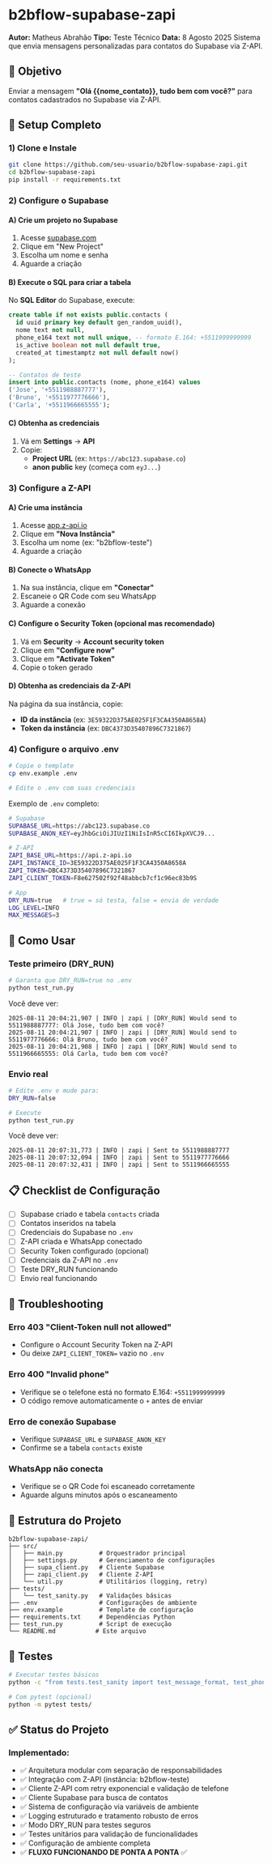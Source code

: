 # b2bflow-supabase-zapi

**Autor:** Matheus Abrahão
**Tipo:** Teste Técnico
**Data:** 8 Agosto 2025
Sistema que envia mensagens personalizadas para contatos do Supabase via Z-API.

## 🎯 Objetivo

Enviar a mensagem **"Olá {{nome_contato}}, tudo bem com você?"** para contatos cadastrados no Supabase via Z-API.

## 🚀 Setup Completo

### 1) Clone e Instale
```bash
git clone https://github.com/seu-usuario/b2bflow-supabase-zapi.git
cd b2bflow-supabase-zapi
pip install -r requirements.txt
```

### 2) Configure o Supabase

#### A) Crie um projeto no Supabase
1. Acesse [supabase.com](https://supabase.com)
2. Clique em "New Project"
3. Escolha um nome e senha
4. Aguarde a criação

#### B) Execute o SQL para criar a tabela
No **SQL Editor** do Supabase, execute:

```sql
create table if not exists public.contacts (
  id uuid primary key default gen_random_uuid(),
  nome text not null,
  phone_e164 text not null unique, -- formato E.164: +5511999999999
  is_active boolean not null default true,
  created_at timestamptz not null default now()
);

-- Contatos de teste
insert into public.contacts (nome, phone_e164) values
('Jose', '+5511988887777'),
('Bruno', '+5511977776666'),
('Carla', '+5511966665555');
```

#### C) Obtenha as credenciais
1. Vá em **Settings** → **API**
2. Copie:
   - **Project URL** (ex: `https://abc123.supabase.co`)
   - **anon public** key (começa com `eyJ...`)

### 3) Configure a Z-API

#### A) Crie uma instância
1. Acesse [app.z-api.io](https://app.z-api.io)
2. Clique em **"Nova Instância"**
3. Escolha um nome (ex: "b2bflow-teste")
4. Aguarde a criação

#### B) Conecte o WhatsApp
1. Na sua instância, clique em **"Conectar"**
2. Escaneie o QR Code com seu WhatsApp
3. Aguarde a conexão

#### C) Configure o Security Token (opcional mas recomendado)
1. Vá em **Security** → **Account security token**
2. Clique em **"Configure now"**
3. Clique em **"Activate Token"**
4. Copie o token gerado

#### D) Obtenha as credenciais da Z-API
Na página da sua instância, copie:
- **ID da instância** (ex: `3E59322D375AE025F1F3CA4350A8658A`)
- **Token da instância** (ex: `DBC4373D35407896C7321867`)

### 4) Configure o arquivo .env

```bash
# Copie o template
cp env.example .env

# Edite o .env com suas credenciais
```

Exemplo de `.env` completo:
```bash
# Supabase
SUPABASE_URL=https://abc123.supabase.co
SUPABASE_ANON_KEY=eyJhbGciOiJIUzI1NiIsInR5cCI6IkpXVCJ9...

# Z-API
ZAPI_BASE_URL=https://api.z-api.io
ZAPI_INSTANCE_ID=3E59322D375AE025F1F3CA4350A8658A
ZAPI_TOKEN=DBC4373D35407896C7321867
ZAPI_CLIENT_TOKEN=F8e627502f92f48abbcb7cf1c96ec83b9S

# App
DRY_RUN=true   # true = só testa, false = envia de verdade
LOG_LEVEL=INFO
MAX_MESSAGES=3
```

## 🧪 Como Usar

### Teste primeiro (DRY_RUN)
```bash
# Garanta que DRY_RUN=true no .env
python test_run.py
```

Você deve ver:
```
2025-08-11 20:04:21,907 | INFO | zapi | [DRY_RUN] Would send to 5511988887777: Olá Jose, tudo bem com você?
2025-08-11 20:04:21,907 | INFO | zapi | [DRY_RUN] Would send to 5511977776666: Olá Bruno, tudo bem com você?
2025-08-11 20:04:21,908 | INFO | zapi | [DRY_RUN] Would send to 5511966665555: Olá Carla, tudo bem com você?
```

### Envio real
```bash
# Edite .env e mude para:
DRY_RUN=false

# Execute
python test_run.py
```

Você deve ver:
```
2025-08-11 20:07:31,773 | INFO | zapi | Sent to 5511988887777
2025-08-11 20:07:32,094 | INFO | zapi | Sent to 5511977776666
2025-08-11 20:07:32,431 | INFO | zapi | Sent to 5511966665555
```

## 📋 Checklist de Configuração

- [ ] Supabase criado e tabela `contacts` criada
- [ ] Contatos inseridos na tabela
- [ ] Credenciais do Supabase no `.env`
- [ ] Z-API criada e WhatsApp conectado
- [ ] Security Token configurado (opcional)
- [ ] Credenciais da Z-API no `.env`
- [ ] Teste DRY_RUN funcionando
- [ ] Envio real funcionando

## 🔧 Troubleshooting

### Erro 403 "Client-Token null not allowed"
- Configure o Account Security Token na Z-API
- Ou deixe `ZAPI_CLIENT_TOKEN=` vazio no `.env`

### Erro 400 "Invalid phone"
- Verifique se o telefone está no formato E.164: `+5511999999999`
- O código remove automaticamente o `+` antes de enviar

### Erro de conexão Supabase
- Verifique `SUPABASE_URL` e `SUPABASE_ANON_KEY`
- Confirme se a tabela `contacts` existe

### WhatsApp não conecta
- Verifique se o QR Code foi escaneado corretamente
- Aguarde alguns minutos após o escaneamento

## 📁 Estrutura do Projeto

```
b2bflow-supabase-zapi/
├── src/
│   ├── main.py          # Orquestrador principal
│   ├── settings.py      # Gerenciamento de configurações
│   ├── supa_client.py   # Cliente Supabase
│   ├── zapi_client.py   # Cliente Z-API
│   └── util.py          # Utilitários (logging, retry)
├── tests/
│   └── test_sanity.py   # Validações básicas
├── .env                 # Configurações de ambiente
├── env.example          # Template de configuração
├── requirements.txt     # Dependências Python
├── test_run.py          # Script de execução
└── README.md           # Este arquivo
```

## 🧪 Testes

```bash
# Executar testes básicos
python -c "from tests.test_sanity import test_message_format, test_phone_validation; test_message_format(); test_phone_validation(); print('✅ Validação concluída!')"

# Com pytest (opcional)
python -m pytest tests/
```

## ✅ Status do Projeto

### **Implementado:**
- ✅ Arquitetura modular com separação de responsabilidades
- ✅ Integração com Z-API (instância: b2bflow-teste)
- ✅ Cliente Z-API com retry exponencial e validação de telefone
- ✅ Cliente Supabase para busca de contatos
- ✅ Sistema de configuração via variáveis de ambiente
- ✅ Logging estruturado e tratamento robusto de erros
- ✅ Modo DRY_RUN para testes seguros
- ✅ Testes unitários para validação de funcionalidades
- ✅ Configuração de ambiente completa
- ✅ **FLUXO FUNCIONANDO DE PONTA A PONTA** ✅
